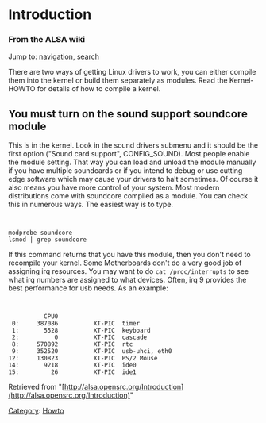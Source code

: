 Introduction
============

### From the ALSA wiki

Jump to: [navigation](#mw-head), [search](#p-search)

There are two ways of getting Linux drivers to work, you can either
compile them into the kernel or build them separately as modules. Read
the Kernel-HOWTO for details of how to compile a kernel.

You must turn on the sound support soundcore module
---------------------------------------------------

This is in the kernel. Look in the sound drivers submenu and it should
be the first option ("Sound card support", CONFIG\_SOUND). Most people
enable the module setting. That way you can load and unload the module
manually if you have multiple soundcards or if you intend to debug or
use cutting edge software which may cause your drivers to halt
sometimes. Of course it also means you have more control of your system.
Most modern distributions come with soundcore compiled as a module. You
can check this in numerous ways. The easiest way is to type.

` `

    modprobe soundcore
    lsmod | grep soundcore

If this command returns that you have this module, then you don't need
to recompile your kernel. Some Motherboards don't do a very good job of
assigning irq resources. You may want to do `cat /proc/interrupts` to
see what irq numbers are assigned to what devices. Often, irq 9 provides
the best performance for usb needs. As an example:

` `

              CPU0
     0:     387086          XT-PIC  timer
     1:       5528          XT-PIC  keyboard
     2:          0          XT-PIC  cascade
     8:     570892          XT-PIC  rtc
     9:     352520          XT-PIC  usb-uhci, eth0
    12:     130823          XT-PIC  PS/2 Mouse
    14:       9218          XT-PIC  ide0
    15:         26          XT-PIC  ide1

Retrieved from
"[http://alsa.opensrc.org/Introduction](http://alsa.opensrc.org/Introduction)"

[Category](/Special:Categories "Special:Categories"):
[Howto](/Category:Howto "Category:Howto")

